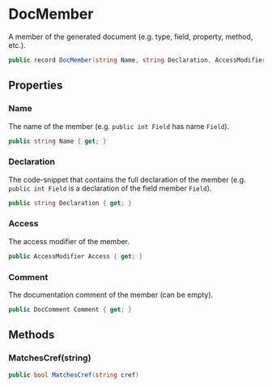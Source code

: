 # DocMember
A member of the generated document (e.g. type, field, property, method, etc.).

```cs
public record DocMember(string Name, string Declaration, AccessModifier Access, DocComment Comment)
```

## Properties
### Name
The name of the member (e.g. `public int Field` has name `Field`).

```cs
public string Name { get; }
```

### Declaration
The code-snippet that contains the full declaration of the member
(e.g. `public int Field` is a declaration of the field member `Field`).

```cs
public string Declaration { get; }
```

### Access
The access modifier of the member.

```cs
public AccessModifier Access { get; }
```

### Comment
The documentation comment of the member (can be empty).

```cs
public DocComment Comment { get; }
```

## Methods
### MatchesCref(string)
```cs
public bool MatchesCref(string cref)
```

